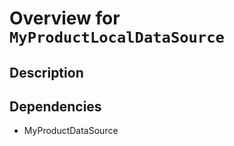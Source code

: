 # Overview for `MyProductLocalDataSource`

## Description



## Dependencies

- MyProductDataSource

